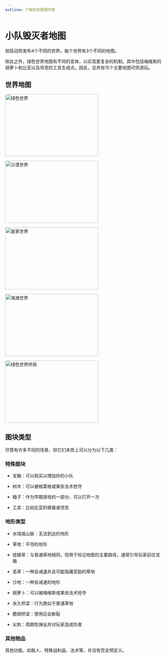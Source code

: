 ```yaml
---
outline: 了解你的周围环境
---
```


# 小队毁灭者地图

软启动将发布4个不同的世界，每个世界有3个不同的地图。

除此之外，绿色世界地图有不同的变体，以实现更复杂的机制。其中包括梅维斯的胡萝卜和比亚以及坦克的工具生成点。因此，总共有15个主要地图可供游玩。

## 世界地图

[<img src="/assets/sb_world_card_1_w1.png"
      alt="绿色世界"
      style="width:300px;height:200px ;">](/sb/maps_w1)

[<img src="/assets/sb_world_card_1_w2.png"
      alt="沙漠世界"
      style="width:300px;height:200px ;">](/sb/maps_w2)

[<img src="/assets/sb_world_card_1_w3.png"
      alt="皇家世界"
      style="width:300px;height:200px ;">](/sb/maps_w3)

[<img src="/assets/sb_world_card_1_w4.png"
      alt="海滩世界"
      style="width:300px;height:200px ;">](/sb/maps_w4)

[<img src="/assets/sb_world_card_1_w1e.png"
      alt="绿色世界终局"
      style="width:300px;height:200px ;">](/sb/maps_w1e)

## 图块类型

尽管有许多不同的场景，但它们本质上可以分为以下几类：

### 特殊图块

- 宝箱：可以购买以增加你的小队

- 树木：可以被格雷格或某些法术抢夺

- 箱子：作为早期游戏的一部分，可以打开一次

- 工具：比如比亚的蜂巢或坦克

### 地形类型

- 水域或山脉：无法到达的地形

- 草地：平坦的地形

- 低矮草：与普通草地相同，但用于标记地图的主要路径，通常引导玩家前往宝箱

- 高草：一种会减速并且可能隐藏奖励的草地

- 沙地：一种会减速的地形

- 胡萝卜：可以被梅维斯或某些法术抢夺

- 永久桥梁：行为类似于普通草地

- 脆弱桥梁：使用后会断裂

- 尖刺：周期性弹出并对玩家造成伤害

### 其他物品

其他功能，如敌人、特殊战利品、法术等，并没有完全预定义。

